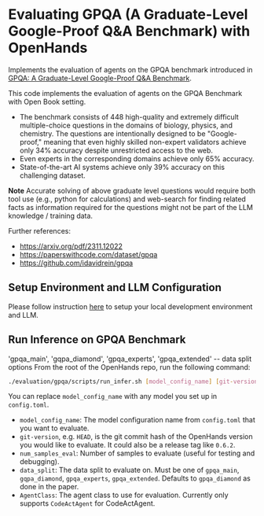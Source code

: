 # Evaluating GPQA (A Graduate-Level Google-Proof Q&A Benchmark) with OpenHands

Implements the evaluation of agents on the GPQA benchmark introduced in [GPQA: A Graduate-Level Google-Proof Q&A Benchmark](https://arxiv.org/abs/2308.07124).

This code implements the evaluation of agents on the GPQA Benchmark with Open Book setting.
- The benchmark consists of 448 high-quality and extremely difficult multiple-choice questions in the domains of biology, physics, and chemistry. The questions are intentionally designed to be "Google-proof," meaning that even highly skilled non-expert validators achieve only 34% accuracy despite unrestricted access to the web.
- Even experts in the corresponding domains achieve only 65% accuracy.
- State-of-the-art AI systems achieve only 39% accuracy on this challenging dataset.

**Note**
Accurate solving of above graduate level questions would require both tool use (e.g., python for calculations) and web-search for finding related facts as information required for the questions might not be part of the LLM knowledge / training data.

Further references:
- https://arxiv.org/pdf/2311.12022
- https://paperswithcode.com/dataset/gpqa
- https://github.com/idavidrein/gpqa

## Setup Environment and LLM Configuration

Please follow instruction [here](../README.md#setup) to setup your local development environment and LLM.

## Run Inference on GPQA Benchmark
'gpqa_main', 'gqpa_diamond', 'gpqa_experts', 'gpqa_extended' -- data split options
From the root of the OpenHands repo, run the following command:
```bash
./evaluation/gpqa/scripts/run_infer.sh [model_config_name] [git-version] [num_samples_eval] [data_split] [AgentClass]
```
You can replace `model_config_name` with any model you set up in `config.toml`.

- `model_config_name`: The model configuration name from `config.toml` that you want to evaluate.
- `git-version`, e.g. `HEAD`, is the git commit hash of the OpenHands version you would
like to evaluate. It could also be a release tag like `0.6.2`.
- `num_samples_eval`: Number of samples to evaluate (useful for testing and debugging).
- `data_split`: The data split to evaluate on. Must be one of `gpqa_main`, `gqpa_diamond`, `gpqa_experts`, `gpqa_extended`. Defaults to `gpqa_diamond` as done in the paper.
- `AgentClass`: The agent class to use for evaluation. Currently only supports `CodeActAgent` for CodeActAgent.
